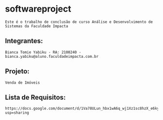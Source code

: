 # softwareproject
    Este é o trabalho de conclusão de curso Análise e Desenvolvimento de Sistemas da Faculdade Impacta 
## Integrantes: 
    Bianca Tomie Yabiku - RA: 2100240 - bianca.yabiku@aluno.faculdadeimpacta.com.br
## Projeto: 
    Venda de Imóveis
## Lista de Requisitos:
    https://docs.google.com/document/d/1Va78ULun_hbx1wA6q_wj1Xz1sc8hzX_e6ky7SPIv8os/edit?usp=sharing